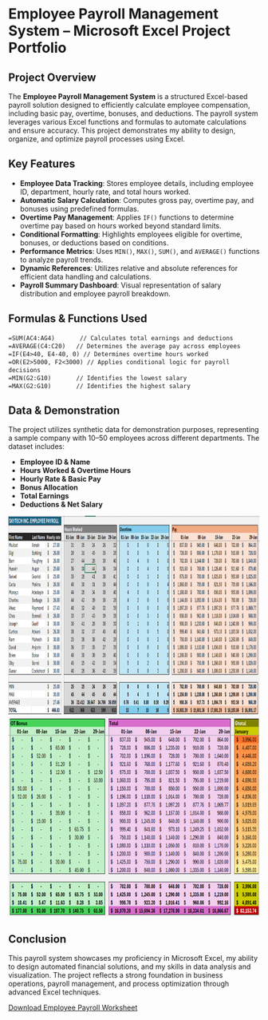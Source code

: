 # Employee Payroll Management System – Microsoft Excel Project Portfolio

## Project Overview

The **Employee Payroll Management System** is a structured Excel-based payroll solution designed to efficiently calculate employee compensation, including basic pay, overtime, bonuses, and deductions. The payroll system leverages various Excel functions and formulas to automate calculations and ensure accuracy. This project demonstrates my ability to design, organize, and optimize payroll processes using Excel.

## Key Features

- **Employee Data Tracking**: Stores employee details, including employee ID, department, hourly rate, and total hours worked.
- **Automatic Salary Calculation**: Computes gross pay, overtime pay, and bonuses using predefined formulas.
- **Overtime Pay Management**: Applies `IF()` functions to determine overtime pay based on hours worked beyond standard limits.
- **Conditional Formatting**: Highlights employees eligible for overtime, bonuses, or deductions based on conditions.
- **Performance Metrics**: Uses `MIN()`, `MAX()`, `SUM()`, and `AVERAGE()` functions to analyze payroll trends.
- **Dynamic References**: Utilizes relative and absolute references for efficient data handling and calculations.
- **Payroll Summary Dashboard**: Visual representation of salary distribution and employee payroll breakdown.

## Formulas & Functions Used

```excel
=SUM(AC4:AG4)       // Calculates total earnings and deductions
=AVERAGE(C4:C20)   // Determines the average pay across employees
=IF(E4>40, E4-40, 0) // Determines overtime hours worked
=OR(E2>5000, F2<3000) // Applies conditional logic for payroll decisions
=MIN(G2:G10)       // Identifies the lowest salary
=MAX(G2:G10)       // Identifies the highest salary
```

## Data & Demonstration

The project utilizes synthetic data for demonstration purposes, representing a sample company with 10–50 employees across different departments. The dataset includes:

- **Employee ID & Name**
- **Hours Worked & Overtime Hours**
- **Hourly Rate & Basic Pay**
- **Bonus Allocation**
- **Total Earnings**
- **Deductions & Net Salary**

<p align="center">
  <img src="im1.png"  width="650" height="400" />
  <img src="im2.png" width="650" height="400" />
</p>

## Conclusion

This payroll system showcases my proficiency in Microsoft Excel, my ability to design automated financial solutions, and my skills in data analysis and visualization. The project reflects a strong foundation in business operations, payroll management, and process optimization through advanced Excel techniques.

[Download Employee Payroll Worksheet](payroll.xlsx)
